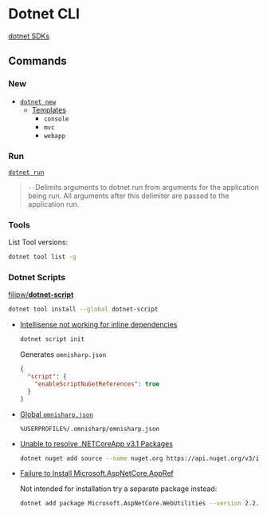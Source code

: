 # Dotnet CLI

[dotnet SDKs](https://dotnet.microsoft.com/download/visual-studio-sdks)

## Commands

### New

* [`dotnet new`](https://docs.microsoft.com/en-us/dotnet/core/tools/dotnet-new)
  * [Templates](https://docs.microsoft.com/en-us/dotnet/core/tools/dotnet-new#arguments)
    * `console`
    * `mvc`
    * `webapp`

### Run

[`dotnet run`](https://docs.microsoft.com/en-us/dotnet/core/tools/dotnet-run)

> `--`Delimits arguments to dotnet run from arguments for the application being run. All arguments after this delimiter are passed to the application run.


### Tools

List Tool versions:

```bash
dotnet tool list -g
```

### Dotnet Scripts

[filipw/**dotnet-script**](https://github.com/filipw/dotnet-script)

```bash
dotnet tool install --global dotnet-script
```


* [Intellisense not working for inline dependencies](https://github.com/filipw/dotnet-script/issues/230)


  ```bash
  dotnet script init
  ```

  Generates `omnisharp.json`

  ```json
  {
    "script": {
      "enableScriptNuGetReferences": true
    }
  }
  ```

* [Global `omnisharp.json`](https://github.com/OmniSharp/omnisharp-roslyn/wiki/Configuration-Options#global-omnisharpjson)

  ```none
  %USERPROFILE%/.omnisharp/omnisharp.json
  ```

* [Unable to resolve .NETCoreApp v3.1 Packages](https://stackoverflow.com/a/71211964/1366033)

  ```bash
  dotnet nuget add source --name nuget.org https://api.nuget.org/v3/index.json
  ```

* [Failure to Install Microsoft.AspNetCore.AppRef](https://stackoverflow.com/q/63872619/1366033)

  Not intended for installation try a separate package instead:

  ```bash
  dotnet add package Microsoft.AspNetCore.WebUtilities --version 2.2.0
  ```

